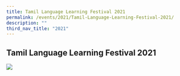 ```yaml
---
title: Tamil Language Learning Festival 2021
permalink: /events/2021/Tamil-Language-Learning-Festival-2021/
description: ""
third_nav_title: "2021"
---
```

## Tamil Language Learning Festival 2021

![](/images/Tamil%20Language%20Learning%20Festival%202021.jpg)